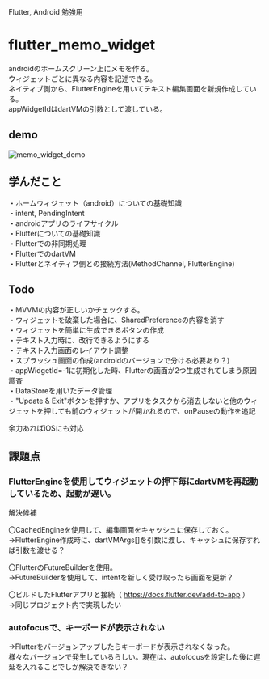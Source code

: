 Flutter, Android 勉強用  

# flutter_memo_widget

androidのホームスクリーン上にメモを作る。  
ウィジェットごとに異なる内容を記述できる。  
ネイティブ側から、FlutterEngineを用いてテキスト編集画面を新規作成している。  
appWidgetIdはdartVMの引数として渡している。  

## demo
![memo_widget_demo](https://github.com/eight50/flutter_memo_widget/assets/84005278/edd98bad-e586-45a4-b1a9-4fd5300ec025)  

## 学んだこと
・ホームウィジェット（android）についての基礎知識  
・intent, PendingIntent  
・androidアプリのライフサイクル  
・Flutterについての基礎知識  
・Flutterでの非同期処理  
・FlutterでのdartVM  
・Flutterとネイティブ側との接続方法(MethodChannel, FlutterEngine)  

## Todo
・MVVMの内容が正しいかチェックする。  
・ウィジェットを破棄した場合に、SharedPreferenceの内容を消す  
・ウィジェットを簡単に生成できるボタンの作成  
・テキスト入力時に、改行できるようにする  
・テキスト入力画面のレイアウト調整  
・スプラッシュ画面の作成(androidのバージョンで分ける必要あり？)  
・appWidgetId=-1に初期化した時、Flutterの画面が2つ生成されてしまう原因調査  
・DataStoreを用いたデータ管理  
・"Update & Exit"ボタンを押すか、アプリをタスクから消去しないと他のウィジェットを押しても前のウィジェットが開かれるので、onPauseの動作を追記  

余力あればiOSにも対応  

## 課題点
### FlutterEngineを使用してウィジェットの押下毎にdartVMを再起動しているため、起動が遅い。

解決候補  

〇CachedEngineを使用して、編集画面をキャッシュに保存しておく。  
→FlutterEngine作成時に、dartVMArgs[]を引数に渡し、キャッシュに保存すれば引数を渡せる？  

〇FlutterのFutureBuilderを使用。  
→FutureBuilderを使用して、intentを新しく受け取ったら画面を更新？  

〇ビルドしたFlutterアプリと接続（ https://docs.flutter.dev/add-to-app ）  
→同じプロジェクト内で実現したい  

### autofocusで、キーボードが表示されない
→Flutterをバージョンアップしたらキーボードが表示されなくなった。  
 様々なバージョンで発生しているらしい。現在は、autofocusを設定した後に遅延を入れることでしか解決できない？  
